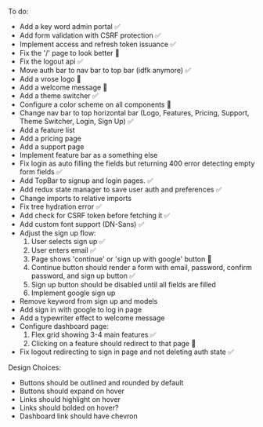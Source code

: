 To do:
- Add a key word admin portal :white_check_mark:
- Add form validation with CSRF protection :white_check_mark:
- Implement access and refresh token issuance :white_check_mark:
- Fix the '/' page to look better :construction:
- Fix the logout api :white_check_mark:
- Move auth bar to nav bar to top bar (idfk anymore) :white_check_mark:
- Add a vrose logo :construction:
- Add a welcome message :construction:
- Add a theme switcher :white_check_mark:
- Configure a color scheme on all components :construction:
- Change nav bar to top horizontal bar (Logo, Features, Pricing, Support, Theme Switcher, Login, Sign Up) :white_check_mark:
- Add a feature list
- Add a pricing page
- Add a support page
- Implement feature bar as a something else
- Fix login as auto filling the fields but returning 400 error detecting empty form fields :white_check_mark:
- Add TopBar to signup and login pages. :white_check_mark:
- Add redux state manager to save user auth and preferences :white_check_mark:
- Change imports to relative imports
- Fix tree hydration error :white_check_mark:
- Add check for CSRF token before fetching it :white_check_mark:
- Add custom font support (DN-Sans) :white_check_mark:
- Adjust the sign up flow:
    1. User selects sign up :white_check_mark:
    2. User enters email :white_check_mark:
    3. Page shows 'continue' or 'sign up with google' button :construction:
    4. Continue button should render a form with email, password, confirm password, and sign up button :white_check_mark:
    5. Sign up button should be disabled until all fields are filled
    6. Implement google sign up
- Remove keyword from sign up and models
- Add sign in with google to log in page
- Add a typewriter effect to welcome message
- Configure dashboard page:
    1. Flex grid showing 3-4 main features :white_check_mark:
    2. Clicking on a feature should redirect to that page :construction:
- Fix logout redirecting to sign in page and not deleting auth state :white_check_mark:

Design Choices:
- Buttons should be outlined and rounded by default
- Buttons should expand on hover
- Links should highlight on hover
- Links should bolded on hover?
- Dashboard link should have chevron